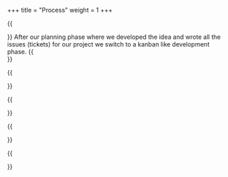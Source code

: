 +++ 
title = "Process" 
weight = 1
+++

{{<section title="Organization">}}
After our planning phase where we developed the idea and wrote all the issues (tickets) for our project we switch to a kanban like development phase.
{{</section>}}

{{<section title="Concept & Story">}}

{{</section>}}

{{<section title="Development">}}

{{</section>}}
